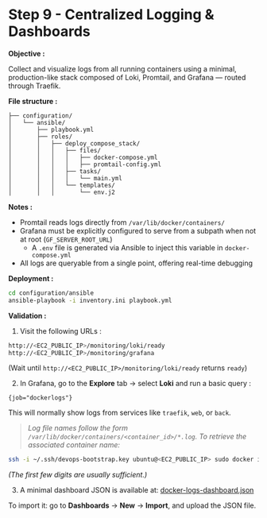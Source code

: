 # Step 9 - Centralized Logging & Dashboards

**Objective :**

Collect and visualize logs from all running containers using a minimal, production-like stack composed of Loki, Promtail, and Grafana — routed through Traefik.

**File structure :**

```
├── configuration/
│   └── ansible/
│       ├── playbook.yml
│       ├── roles/ 
│       │   ├── deploy_compose_stack/
│       │   │   ├── files/
│       │   │   │   ├── docker-compose.yml
│       │   │   │   ├── promtail-config.yml  
│       │   │   ├── tasks/
│       │   │   │   └── main.yml
│       │   │   └── templates/
│       │   │       └── env.j2
```

**Notes :**

- Promtail reads logs directly from `/var/lib/docker/containers/`
- Grafana must be explicitly configured to serve from a subpath when not at root (`GF_SERVER_ROOT_URL`)
	- A `.env` file is generated via Ansible to inject this variable in `docker-compose.yml`
- All logs are queryable from a single point, offering real-time debugging

**Deployment :**

```bash
cd configuration/ansible
ansible-playbook -i inventory.ini playbook.yml
````

**Validation :**

1. Visit the following URLs :
    

```bash
http://<EC2_PUBLIC_IP>/monitoring/loki/ready
http://<EC2_PUBLIC_IP>/monitoring/grafana
```

(Wait until `http://<EC2_PUBLIC_IP>/monitoring/loki/ready` returns `ready`)

2. In Grafana, go to the **Explore** tab → select **Loki** and run a basic query :
    

```
{job="dockerlogs"}
```

This will normally show logs from services like `traefik`, `web`, or `back`.

>*Log file names follow the form `/var/lib/docker/containers/<container_id>/*.log`.  To retrieve the associated container name:*

```bash
ssh -i ~/.ssh/devops-bootstrap.key ubuntu@<EC2_PUBLIC_IP> sudo docker inspect --format '{{.Name}}' <container_id_prefix>
```

*(The first few digits are usually sufficient.)*

3. A minimal dashboard JSON is available at: [docker-logs-dashboard.json](grafana/docker-logs-dashboard.json)

To import it: go to **Dashboards** → **New** → **Import**, and upload the JSON file.